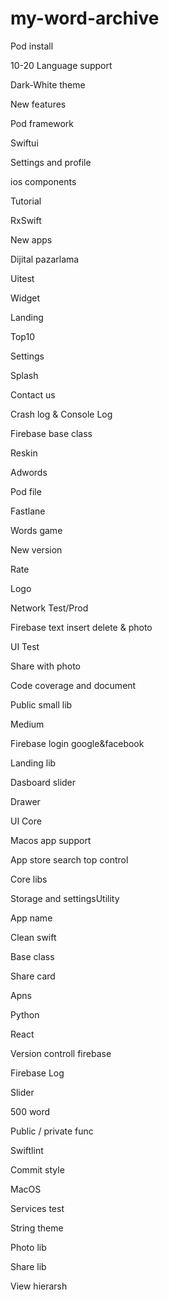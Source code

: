 # my-word-archive

Pod install


10-20 Language support

Dark-White theme

New features

Pod framework

Swiftui

Settings and profile

ios components

Tutorial

RxSwift

New apps

Dijital pazarlama 

Uitest

Widget

Landing

Top10

Settings

Splash

Contact us

Crash log & Console Log

Firebase base class

Reskin

Adwords

Pod file

Fastlane

Words game

New version

Rate

Logo

Network Test/Prod

Firebase text insert delete & photo

UI Test

Share with photo

Code coverage and document

Public small lib

Medium 

Firebase login google&facebook

Landing lib

Dasboard slider

Drawer

UI Core

Macos app support

App store search top control

Core libs

Storage and settingsUtility

App name

Clean swift

Base class

Share card

Apns

Python

React

Version controll firebase

Firebase Log

Slider

500 word

Public / private func

Swiftlint

Commit style

MacOS

Services test

String theme

Photo lib

Share lib

View hierarsh


